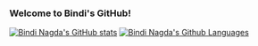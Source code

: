 ### Welcome to Bindi's GitHub!

[![Bindi Nagda's GitHub stats](https://github-readme-stats.vercel.app/api?username=bindi-nagda&cache_seconds=1800&count_private=false&show_icons=true$layout=compact&card_width=15&theme=tokyonight)](https://github.com/bindi-nagda/github-readme-stats)
[![Bindi Nagda's Github Languages](https://github-readme-stats.vercel.app/api/top-langs/?username=bindi-nagda&clayout=compact&theme=tokyonight&hide=[JupyterNotebook])](https://github.com/bindi-nagda/github-readme-stats)
